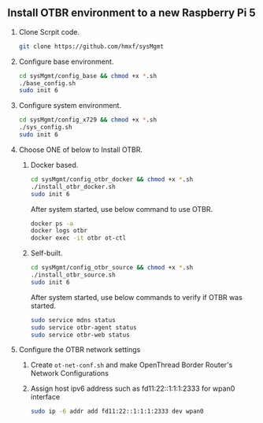 ## Install OTBR environment to a new Raspberry Pi 5

1. Clone Scrpit code.

    ```bash
    git clone https://github.com/hmxf/sysMgmt
    ```
2. Configure base environment.

    ```bash
    cd sysMgmt/config_base && chmod +x *.sh
    ./base_config.sh
    sudo init 6
    ```
3. Configure system environment.

    ```bash
    cd sysMgmt/config_x729 && chmod +x *.sh
    ./sys_config.sh
    sudo init 6
    ```
4. Choose ONE of below to Install OTBR.

    1. Docker based.

        ```bash
        cd sysMgmt/config_otbr_docker && chmod +x *.sh
        ./install_otbr_docker.sh
        sudo init 6
        ```
    
        After system started, use below command to use OTBR.

        ```bash
        docker ps -a
        docker logs otbr
        docker exec -it otbr ot-ctl
        ```

    2. Self-built.

        ```bash
        cd sysMgmt/config_otbr_source && chmod +x *.sh
        ./install_otbr_source.sh
        sudo init 6
        ```

        After system started, use below commands to verify if OTBR was started.

        ```bash
        sudo service mdns status
        sudo service otbr-agent status
        sudo service otbr-web status
        ```

5. Configure the OTBR network settings

    1. Create `ot-net-conf.sh` and make OpenThread Border Router's Network Configurations

    2. Assign host ipv6 address such as fd11:22::1:1:1:2333 for wpan0 interface
        
        ```bash
        sudo ip -6 addr add fd11:22::1:1:1:2333 dev wpan0
        ```
